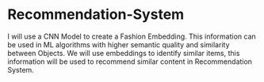 # Recommendation-System

 I will use a CNN Model to create a Fashion Embedding. This information can be used in ML algorithms with higher semantic quality and similarity between Objects. We will use embeddings to identify similar items, this information will be used to recommend similar content in Recommendation System.
